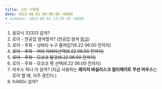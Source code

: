 ```yaml
---
title: 고민 사항들
date: 2022-06-01 00:00:00 +0800
# enddate: 2022-06-01 23:59:59 +0800
---
```


1. 충모닉 33333 갈까?
2. 로아 - 천공압 염색할까? (천공압 염색 [링크](https://www.youtube.com/watch?v=pAF5ANaUUf8))
3. 로아 - 주화 - 냥바타 누구 줄꺼임?(6.22 06:00 전까지)
4. ~~로아 - 주화 - 머리 아바타선택(6.22 06:00 전까지)~~
5. ~~로아 - 주화 - 모코코 탈것(6.22 06:00 전까지)~~
6. 로아 - 주화 - 모코코 펫 선택(6.22 06:00 전까지)
7. 마우스 하나 더 살까? (지금 사용하는 **레이저 바실리스크 얼티메이트 무선 마우스**는 로아 할 때, 자주 끊킨다.)
8. fc660c 살까?
